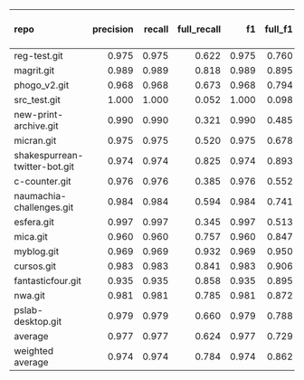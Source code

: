 | repo                          |   precision |   recall |   full_recall |    f1 |   full_f1 |   ppcr |   support |   full_support |   Rules Number |   Average Rule Len |
|:------------------------------|------------:|---------:|--------------:|------:|----------:|-------:|----------:|---------------:|---------------:|-------------------:|
| reg-test.git                  |       0.975 |    0.975 |         0.622 | 0.975 |     0.760 |  0.638 |     11508 |          18040 |             12 |                7.1 |
| magrit.git                    |       0.989 |    0.989 |         0.818 | 0.989 |     0.895 |  0.827 |    162137 |         196054 |             33 |                8.8 |
| phogo_v2.git                  |       0.968 |    0.968 |         0.673 | 0.968 |     0.794 |  0.695 |      4533 |           6519 |              9 |                4.8 |
| src_test.git                  |       1.000 |    1.000 |         0.052 | 1.000 |     0.098 |  0.052 |       157 |           3045 |              1 |                4.0 |
| new-print-archive.git         |       0.990 |    0.990 |         0.321 | 0.990 |     0.485 |  0.324 |       631 |           1947 |              4 |                1.5 |
| micran.git                    |       0.975 |    0.975 |         0.520 | 0.975 |     0.678 |  0.534 |     15848 |          29682 |              9 |                6.1 |
| shakespurrean-twitter-bot.git |       0.974 |    0.974 |         0.825 | 0.974 |     0.893 |  0.848 |     36542 |          43113 |             66 |                9.4 |
| c-counter.git                 |       0.976 |    0.976 |         0.385 | 0.976 |     0.552 |  0.394 |       572 |           1451 |              2 |                2.5 |
| naumachia-challenges.git      |       0.984 |    0.984 |         0.594 | 0.984 |     0.741 |  0.604 |     65766 |         108899 |            122 |                8.4 |
| esfera.git                    |       0.997 |    0.997 |         0.345 | 0.997 |     0.513 |  0.346 |      2461 |           7103 |              3 |                3.0 |
| mica.git                      |       0.960 |    0.960 |         0.757 | 0.960 |     0.847 |  0.789 |    134659 |         170741 |            196 |               12.6 |
| myblog.git                    |       0.969 |    0.969 |         0.932 | 0.969 |     0.950 |  0.962 |    257110 |         267285 |            347 |               12.6 |
| cursos.git                    |       0.983 |    0.983 |         0.841 | 0.983 |     0.906 |  0.855 |     31895 |          37289 |             19 |                8.5 |
| fantasticfour.git             |       0.935 |    0.935 |         0.858 | 0.935 |     0.895 |  0.918 |      9968 |          10857 |             37 |                4.9 |
| nwa.git                       |       0.981 |    0.981 |         0.785 | 0.981 |     0.872 |  0.800 |     18170 |          22722 |             14 |                5.5 |
| pslab-desktop.git             |       0.979 |    0.979 |         0.660 | 0.979 |     0.788 |  0.674 |     38988 |          57855 |             27 |                7.9 |
| average                       |       0.977 |    0.977 |         0.624 | 0.977 |     0.729 |  0.641 |     49434 |          61412 |             56 |                6.7 |
| weighted average              |       0.974 |    0.974 |         0.784 | 0.974 |     0.862 |  0.829 |           |                |                |                    |